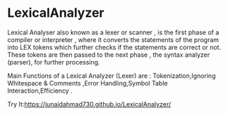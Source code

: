 # LexicalAnalyzer
Lexical Analyser also known as a lexer or scanner , is the first phase of a compiler or interpreter , where it converts the statements of the program into LEX tokens which further checks if the statements are correct or not. These tokens are then passed to the next phase , the syntax analyzer (parser), for further processing.

Main Functions of a Lexical Analyzer (Lexer) are : Tokenization,Ignoring Whitespace & Comments ,Error Handling,Symbol Table Interaction,Efficiency .


Try It:https://junaidahmad730.github.io/LexicalAnalyzer/
